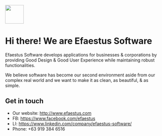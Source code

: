 <img src="../main/images/logo.svg?raw=true" height="60"/> <br>

# Hi there! We are Efaestus Software

<!--

**Here are some ideas to get you started:**

🙋‍♀️ A short introduction - what is your organization all about?
🌈 Contribution guidelines - how can the community get involved?
👩‍💻 Useful resources - where can the community find your docs? Is there anything else the community should know?
🍿 Fun facts - what does your team eat for breakfast?
🧙 Remember, you can do mighty things with the power of [Markdown](https://docs.github.com/github/writing-on-github/getting-started-with-writing-and-formatting-on-github/basic-writing-and-formatting-syntax)
-->
<p>Efaestus Software develops applications for businesses & corporations by providing Good Design & Good User Experience while maintaining robust functionalities.</p>

<p>We believe software has become our second environment aside from our complex real world and we want to make it as clean, as beautiful, & as simple.</p>

## Get in touch
- Our website: http://www.efaestus.com <br>
- FB: https://www.facebook.com/efaestus <br>
- LI: https://www.linkedin.com/company/efaestus-software/ <br>
- Phone: +63 919 384 6516 <br>

